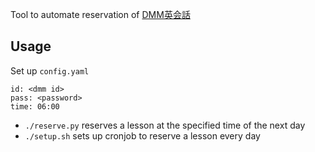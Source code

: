 Tool to automate reservation of [DMM英会話](http://eikaiwa.dmm.com/)

## Usage

Set up `config.yaml`
```
id: <dmm id>
pass: <password>
time: 06:00
```

- `./reserve.py` reserves a lesson at the specified time of the next day
- `./setup.sh` sets up cronjob to reserve a lesson every day
